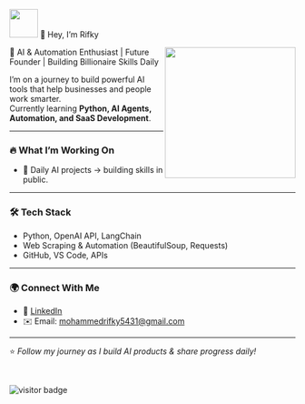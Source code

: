 

<!--
**rifkykd/rifkykd** is a ✨ _special_ ✨ repository because its `README.md` (this file) appears on your GitHub profile.

Here are some ideas to get you started:

- 🔭 I’m currently working on ...
- 🌱 I’m currently learning ...
- 👯 I’m looking to collaborate on ...
- 🤔 I’m looking for help with ...
- 💬 Ask me about ...
- 📫 How to reach me: ...
- 😄 Pronouns: ...
- ⚡ Fun fact: ...
-->

<img src="https://media.giphy.com/media/12oufCB0MyZ1Go/giphy.gif" width="50"> 👋 Hey, I’m Rifky
<a href="https://github.com/rifkykd">

</a>
<img align='right' src="https://media.giphy.com/media/M9gbBd9nbDrOTu1Mqx/giphy.gif" width="230">
🚀 AI & Automation Enthusiast | Future Founder | Building Billionaire Skills Daily  

I’m on a journey to build powerful AI tools that help businesses and people work smarter.  
Currently learning **Python, AI Agents, Automation, and SaaS Development**.  

---

### 🔥 What I’m Working On 
- 🚀 Daily AI projects → building skills in public.  

---

### 🛠 Tech Stack
- Python, OpenAI API, LangChain  
- Web Scraping & Automation (BeautifulSoup, Requests)  
- GitHub, VS Code, APIs  

---

### 🌍 Connect With Me
- 💼 [LinkedIn](www.linkedin.com/in/moh-rifky)   
- ✉️ Email: mohammedrifky5431@gmail.com  

---

⭐ *Follow my journey as I build AI products & share progress daily!*  






<!--
✓ I am Rifky 
<br/>
✓ Owner of the Keep Distance 
<br/>
✓ 16 years old Full stack developer 
<br/>
✓ Studying Artificial Intelligence 😜 
<br/>
✓ SriLankan 
<br/>
-->



<br/>
<p>
<img src="https://visitor-badge.laobi.icu/badge?page_id=rifkykd" alt="visitor badge"/>
</p>



